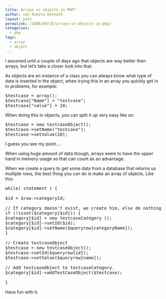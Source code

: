 ```yaml
---
title: Arrays or objects in PHP?
author: van Rumste Kenneth
layout: post
permalink: /2008/09/25/arrays-or-objects-in-php/
categories:
  - php
tags:
  - array
  - object
---
```

I assumed until a couple of days ago that objects are way better then arrays, but let’s take a closer look into that.

As objects are an instance of a class you can always know what type of data is inserted in the object, when trying this in an array you quickly get in to problems, for example:

<pre class="brush: php; title: ; notranslate" title="">$testcase = array();
$testcase["Name"] = "testcase";
$testcase["value"] = 20;</pre>

When doing this in objects, you can split it up very easy like so:

<pre class="brush: php; title: ; notranslate" title="">$testcase = new testcaseObject();
$testcase-&gt;setName("testcase");
$testcase-&gt;setValue(20);</pre>

I guess you see my point….

When using huge amount of data though, arrays seem to have the upper hand in memory usage so that can count as an advantage.

When we create a query to get some data from a database that returns us multiple rows, the best thing you can do is make an array of objects. Like this:

<pre class="brush: php; title: ; notranslate" title="">while( statement ) {

$id = $row-&gt;categoryId;

// If category doesn't exist, we create him, else do nothing
if (!isset($category[$id])) {
$category[$id] = new testcaseCategory ();
$category[$id]-&gt;setId($id);
$category[$id]-&gt;setName($queryrow[categoryName]);
}

// Create testcaseObject
$testcase = new testcaseObject();
$testcase-&gt;setId($queryrow[id]);
$testcase-&gt;setValue($queryrow[name]);

// Add testcaseObject to testcaseCategory.
$category[$id]-&gt;addTestCaseObject($testcase);

}</pre>

Have fun with it.